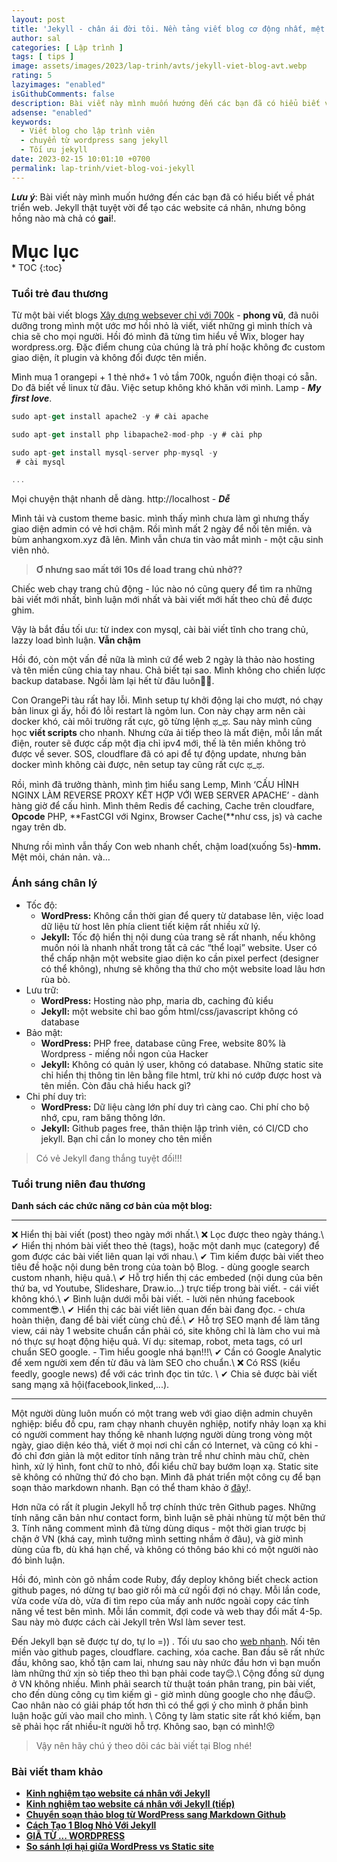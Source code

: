 ```yaml
---
layout: post
title: 'Jekyll - chân ái đời tôi. Nền tảng viết blog cơ động nhất, mệt nhất sever Việt Nam!!!'
author: sal
categories: [ Lập trình ]
tags: [ tips ]
image: assets/images/2023/lap-trinh/avts/jekyll-viet-blog-avt.webp
rating: 5
lazyimages: "enabled"
isGithubComments: false
description: Bài viết này mình muốn hướng đến các bạn đã có hiểu biết về phát triển web. Jekyll thật tuyệt vời để tạo các website cá nhân, nhưng bông hồng nào mà chả có gai!.
adsense: "enabled"
keywords:
  - Viết blog cho lập trình viên
  - chuyển từ wordpress sang jekyll
  - Tối ưu jekyll
date: 2023-02-15 10:01:10 +0700
permalink: lap-trinh/viet-blog-voi-jekyll
---
```

**_Lưu ý_**: Bài viết này mình muốn hướng đến các bạn đã có hiểu biết về phát triển web. Jekyll thật tuyệt vời để tạo các website cá nhân, nhưng bông hồng nào mà chả có **gai**!.

<p style="margin-bottom: 0px; font-weight: 700;font-size: 1.75rem;">Mục lục</p>
* TOC
{:toc}

### Tuổi trẻ đau thương

Từ một bài viết blogs [Xây dựng websever chỉ với 700k](https://blogkinhnghiem.net/xay-dung-webserver-tu-a-z-su-dung-may-tinh-nhung/) - **phong vũ**, đã nuôi dưỡng trong mình một ước mơ hồi nhỏ là viết, viết những gì mình thích và chia sẽ cho mọi người. Hồi đó mình đã từng tìm hiểu về Wix, bloger hay wordpress.org. Đặc điểm chung của chúng là trả phí hoặc không đc custom giao diện, ít plugin và không đổi được tên miền.

Mình mua 1 orangepi + 1 thẻ nhớ+ 1 vỏ tầm 700k, nguồn điện thoại có sẵn. Do đã biết về linux từ đâu. Việc setup không khó khăn với mình. Lamp - _**My first love**_.

```javascript
sudo apt-get install apache2 -y # cài apache

sudo apt-get install php libapache2-mod-php -y # cài php

sudo apt-get install mysql-server php-mysql -y
 # cài mysql

...
```

Mọi chuyện thật nhanh dễ dàng. http://localhost - _**Dễ**_

Mình tải và custom theme basic. mình thấy mình chưa làm gì nhưng thấy giao diện admin có vẻ hơi chậm. Rồi mình mất 2 ngày để nối tên miền. và bùm anhangxom.xyz đã lên. Mình vẫn chưa tin vào mắt mình - một cậu sinh viên nhỏ.

> **Ơ nhưng sao mất tới 10s để load trang chủ nhở??**

Chiếc web chạy trang chủ động - lúc nào nó cũng query để tìm ra những bài viết mới nhất, bình luận mới nhất và bài viết mới hất theo chủ đề được ghim.

Vậy là bắt đầu tối ưu: từ index con mysql, cài bài viết tĩnh cho trang chủ, lazzy load bình luận. **Vẫn chậm**

Hồi đó, còn một vấn đề nữa là mình cứ để web 2 ngày là thảo nào hosting và tên miền cũng chia tay nhau. Chả biết tại sao. Mình không cho chiến lược backup database. Ngồi làm lại hết từ đâu luôn🦾😎.

Con OrangePi tàu rất hay lỗi. Mình setup tự khởi động lại cho mượt, nó chạy bản linux gì ấy, hồi đó lỗi restart là ngỏm lun. Con này chạy arm nên cài docker khó, cài môi trường rất cực, gõ từng lệnh ಥ\_ಥ. Sau này mình cũng học **viết scripts** cho nhanh. Nhưng cửa ải tiếp theo là mất điện, mỗi lần mất điện, router sẽ được cấp một địa chỉ ipv4 mới, thế là tên miền không trỏ được về sever. SOS, cloudflare đã có api để tự động update, nhưng bản docker mình không cài được, nên setup tay cũng rất cực ಥ\_ಥ.

Rồi, mình đã trưởng thành, mình tìm hiểu sang Lemp, Mình ‘CẤU HÌNH NGINX LÀM REVERSE PROXY KẾT HỢP VỚI WEB SERVER APACHE’ - dành hàng giờ để cấu hình. Mình thêm Redis để caching, Cache trên cloudfare, **Opcode** PHP, **FastCGI với Nginx, Browser Cache(**như css, js) và cache ngay trên db.

Nhưng rồi mình vẫn thấy Con web nhanh chết, chậm load(xuống 5s)-**hmm.**  Mệt mỏi, chán nản. và…

### Ánh sáng chân lý

*   Tốc độ:
    *   **WordPress:** Không cần thời gian để query từ database lên, việc load dữ liệu từ host lên phía client tiết kiệm rất nhiều xử lý.
    *   **Jekyll:** Tốc độ hiển thị nội dung của trang sẽ rất nhanh, nếu không muốn nói là nhanh nhất trong tất cả các “thể loại” website. User có thể chấp nhận một website giao diện ko cần pixel perfect (designer có thể không), nhưng sẽ không tha thứ cho một website load lâu hơn rùa bò.
*   Lưu trữ:
    *   **WordPress:** Hosting nào php, maria db, caching đủ kiểu
    *   **Jekyll:** một website chỉ bao gồm html/css/javascript không có database
*   Bảo mật:
    *   **WordPress:** PHP free, database cũng Free, website 80% là Wordpress - miếng nồi ngon của Hacker
    *   **Jekyll:** Không có quản lý user, không có database. Những static site chỉ  hiển thị thông tin lên bằng file html, trừ khi nó cướp được host và tên miền. Còn đâu chả hiểu hack gì?
*   Chi phí duy trì:
    *   **WordPress:** Dữ liệu càng lớn phí duy trì càng cao. Chi phí cho bộ nhớ, cpu, ram băng thông lớn.
    *   **Jekyll:** Github pages free, thân thiện lập trình viên, có CI/CD cho jekyll. Bạn chỉ cần lo money cho tên miền

> Có vẻ Jekyll đang thắng tuyệt đối!!!

### Tuổi trung niên đau thương
**Danh sách các chức năng cơ bản của một blog:**

<hr>

❌ Hiển thị bài viết (post) theo ngày mới nhất.\\
❌ Lọc được theo ngày tháng.\\
✔ Hiển thị nhóm bài viết theo thẻ (tags), hoặc một danh mục (category) để gom được các bài viết liên quan lại với nhau.\\
✔ Tìm kiếm được bài viết theo tiêu đề hoặc nội dung bên trong của toàn bộ Blog. - dùng google search custom nhanh, hiệu quả.\\
✔ Hỗ trợ hiển thị các embeded (nội dung của bên thứ ba, vd Youtube, Slideshare, Draw.io...) trực tiếp trong bài viết. - cái viết không khó.\\
✔ Bình luận dưới mỗi bài viết. - lười nên nhúng facebook comment😎.\\
✔ Hiển thị các bài viết liên quan đến bài đang đọc. - chưa hoàn thiện, đang để bài viết cùng chủ đề.\\
✔ Hỗ trợ SEO mạnh để làm tăng view, cái này 1 website chuẩn cần phải có, site không chỉ là làm cho vui mà nó thực sự hoạt động hiệu quả. Ví dụ: sitemap, robot, meta tags, có url chuẩn SEO google. - Tìm hiểu google nhá bạn!!!\\
✔ Cần có Google Analytic để xem người xem đến từ đâu và làm SEO cho chuẩn.\\
❌ Có RSS (kiểu feedly, google news) để với các trình đọc tin tức. \\
✔ Chia sẻ được bài viết sang mạng xã hội(facebook,linked,...).

<hr>

Một người dùng luôn muốn có một trang web với giao diện admin chuyên nghiệp: biểu đồ cpu, ram chạy nhanh chuyên nghiệp, notify nhảy loạn xạ khi có người comment hay thống kê nhanh lượng người dùng trong vòng một ngày, giao diện kéo thả, viết ở mọi nơi chỉ cần có Internet, và cũng có khi - đó chỉ đơn giản là một editor tính năng tràn trề như chỉnh màu chữ, chèn hình, xử lý hình, font chữ to nhỏ, đổi kiểu chữ bay bướm loạn xạ. Static site sẽ không có những thứ đó cho bạn. Mình đã phát triển một công cụ để bạn soạn thảo markdown nhanh. Bạn có thể tham khảo ở [đây](https://anhhangxom.xyz/them-bai-viet)!.

Hơn nữa có rất ít plugin Jekyll hỗ trợ chính thức trên Github pages. Những tính năng căn bản như contact form, bình luận sẽ phải nhùng từ một bên thứ 3. Tính năng comment mình đã từng dùng diqus - một thời gian trược bị chặn ở VN (khá cay, mình tưởng mình setting nhầm ở đâu), và giờ mình dùng của fb, dù khá hạn chế, và không có thông báo khi có một người nào đó bình luận.

Hồi đó, mình còn gõ nhầm code Ruby, đẩy deploy không biết check action github pages, nó dừng tự bao giờ rồi mà cứ ngồi đợi nó chạy. Mỗi lần code, vừa code vừa dò, vừa đi tìm repo của mấy anh nước ngoài copy các tính năng về test bên mình. Mỗi lần commit, đợi code và web thay đổi mất 4-5p. Sau này mò được cách cài Jekyll trên Wsl làm sever test.

Đến Jekyll bạn sẽ được tự do, tự lo =)) . Tối ưu sao cho [web nhanh](https://anhhangxom.xyz/lap-trinh/nen-website-minify). Nối tên miền vào github pages, cloudflare. caching, xóa cache. Ban đầu sẽ rất nhức đầu, không sao, khổ tận cam lai, nhưng sau này nhức đầu hơn vì bạn muốn làm những thứ xịn sò tiếp theo thì bạn phải code tay😌.\\
Cộng đồng sử dụng ở VN không nhiều. Mình phải search từ thuật toán phân trang, pin bài viết, cho đến dùng công cụ tìm kiếm gì - giờ mình dùng google cho nhẹ đầu😌. Cao nhân nào có giải pháp tốt hơn thì có thể gợi ý cho mình ở phần bình luận hoặc gửi vào mail cho mình. \\
Công ty làm static site rất khó kiếm, bạn sẽ phải học rất nhiều-ít người hỗ trợ. Không sao, bạn có mình!😚

> Vậy nên hãy chú ý theo dõi các bài viết tại Blog nhé!

### Bài viết tham khảo

*   [**Kinh nghiệm tạo website cá nhân với Jekyll**](https://aicurious.io/blog/2016-09-16-xay-dung-website-voi-jekyll)
*   [**Kinh nghiệm tạo website cá nhân với Jekyll (tiếp)**](https://aicurious.io/blog/2016-09-26-xay-dung-website-voi-jekyll-lv2)
*   [**Chuyển soạn thảo blog từ WordPress sang Markdown Github**](https://dothanhlong.org/chuyen-soan-thao-blog-tu-wordpress-sang-markdown-github/)
*   [**Cách Tạo 1 Blog Nhỏ Với Jekyll**](https://caodem.com/cach-tao-1-blog-nho-voi-jekyll/)
*   [**GIÃ TỪ ... WORDPRESS**](http://acegik.net/blog/jekyll/migration/gia-tu-wordpress.html)
*   [**So sánh lợi hại giữa WordPress vs Static site**](https://topdev.vn/blog/so-sanh-loi-hai-giua-wordpress-vs-static-site/)
